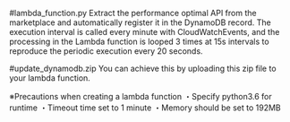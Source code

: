 #lambda_function.py
Extract the performance optimal API from the marketplace and automatically register it in the DynamoDB record.
The execution interval is called every minute with CloudWatchEvents, and the processing in the Lambda function is looped 3 times at 15s intervals to reproduce the periodic execution every 20 seconds.

#update_dynamodb.zip
You can achieve this by uploading this zip file to your lambda function.

※Precautions when creating a lambda function
・Specify python3.6 for runtime
・Timeout time set to 1 minute
・Memory should be set to 192MB